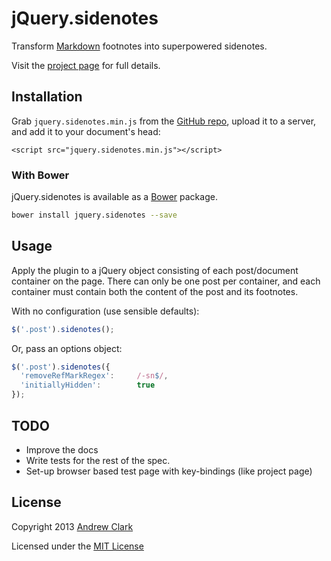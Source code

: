 # jQuery.sidenotes

Transform [Markdown](http://daringfireball.net/projects/markdown/) footnotes into superpowered sidenotes.

Visit the [project page](http://acdlite.github.io/jquery.sidenotes/) for full details.

## Installation

Grab `jquery.sidenotes.min.js` from the [GitHub repo](https://github.com/acdlite/jquery.sidenotes), upload it to a server, and add it to your document's head:

```
<script src="jquery.sidenotes.min.js"></script>
```

### With Bower

jQuery.sidenotes is available as a [Bower](http://bower.io) package.

```bash
bower install jquery.sidenotes --save
```

## Usage

Apply the plugin to a jQuery object consisting of each post/document container on the page. There can only be one post per container, and each container must contain both the content of the post and its footnotes.

With no configuration (use sensible defaults):

```javascript
$('.post').sidenotes();
```

Or, pass an options object:

```javascript
$('.post').sidenotes({
  'removeRefMarkRegex':     /-sn$/,
  'initiallyHidden':        true
});
```

## TODO

- Improve the docs
- Write tests for the rest of the spec.
- Set-up browser based test page with key-bindings (like project page)

## License

Copyright 2013
[Andrew Clark](http://andrewphilipclark.com)

Licensed under the [MIT License](http://opensource.org/licenses/MIT)
